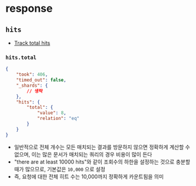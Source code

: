 # response

## `hits`

- [Track total hits](https://www.elastic.co/guide/en/elasticsearch/reference/7.5/search-request-body.html#request-body-search-track-total-hits)

### `hits.total`

```json
{
    "took": 406,
    "timed_out": false,
    "_shards": {
        // 생략 
    },
    "hits": {
        "total": {
            "value": 8,
            "relation": "eq"
        }
    }
}
```

- 일반적으로 전체 개수는 모든 매치되는 결과를 방문하지 않으면 정확하게 계산할 수 없으며, 이는 많은 문서가 매치되는 쿼리의 경우 비용이 많이 든다
- "there are at least 10000 hits"와 같이 조회수의 하한을 설정하는 것으로 충분할 때가 많으므로, 기본값은 `10,000` 으로 설정
- 즉, 요청에 대한 전체 히트 수는 10,000까지 정확하게 카운트됨을 의미

